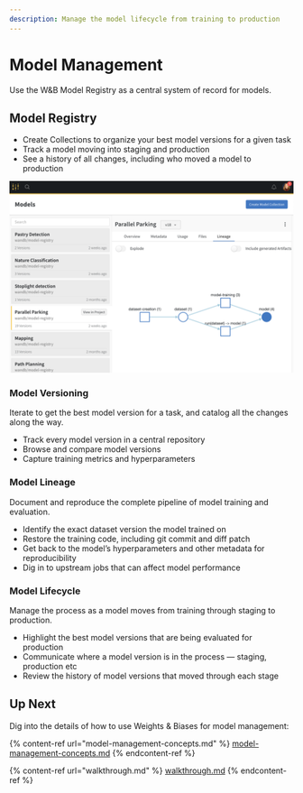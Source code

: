 ```yaml
---
description: Manage the model lifecycle from training to production
---
```


# Model Management

Use the W\&B Model Registry as a central system of record for models.

## Model Registry

* Create Collections to organize your best model versions for a given task
* Track a model moving into staging and production
* See a history of all changes, including who moved a model to production

![](<../../.gitbook/assets/image (1).png>)

### Model Versioning

Iterate to get the best model version for a task, and catalog all the changes along the way.

* Track every model version in a central repository
* Browse and compare model versions
* Capture training metrics and hyperparameters

### Model Lineage

Document and reproduce the complete pipeline of model training and evaluation.

* Identify the exact dataset version the model trained on
* Restore the training code, including git commit and diff patch
* Get back to the model’s hyperparameters and other metadata for reproducibility
* Dig in to upstream jobs that can affect model performance

### Model Lifecycle

Manage the process as a model moves from training through staging to production.

* Highlight the best model versions that are being evaluated for production
* Communicate where a model version is in the process — staging, production etc
* Review the history of model versions that moved through each stage

## Up Next

Dig into the details of how to use Weights & Biases for model management:

{% content-ref url="model-management-concepts.md" %}
[model-management-concepts.md](model-management-concepts.md)
{% endcontent-ref %}

{% content-ref url="walkthrough.md" %}
[walkthrough.md](walkthrough.md)
{% endcontent-ref %}
